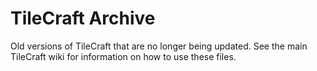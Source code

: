 # TileCraft Archive
Old versions of TileCraft that are no longer being updated.  See the main TileCraft wiki for information on how to use these files.
